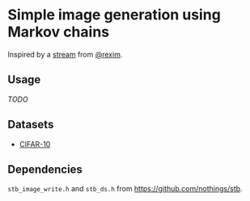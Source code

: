 # Simple image generation using Markov chains

Inspired by a [stream](https://www.twitch.tv/videos/1526029909) from [@rexim](https://github.com/rexim).

## Usage
_TODO_

## Datasets
- [CIFAR-10](https://www.cs.toronto.edu/~kriz/cifar.html)

## Dependencies
`stb_image_write.h` and `stb_ds.h` from https://github.com/nothings/stb.
